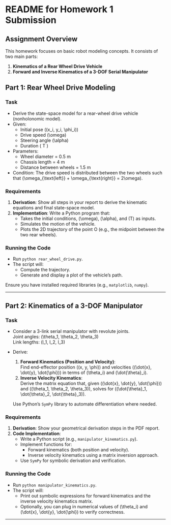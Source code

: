 # README for Homework 1 Submission

## Assignment Overview
This homework focuses on basic robot modeling concepts. It consists of two main parts:

1. **Kinematics of a Rear Wheel Drive Vehicle**
2. **Forward and Inverse Kinematics of a 3-DOF Serial Manipulator**


## Part 1: Rear Wheel Drive Modeling

### Task
- Derive the state-space model for a rear-wheel drive vehicle (nonholonomic model).
- Given:
  - Initial pose \((x_i, y_i, \phi_i)\)
  - Drive speed \(\omega\)
  - Steering angle \(\alpha\)
  - Duration \( T \)
- Parameters:
  - Wheel diameter = 0.5 m
  - Chassis length = 4 m
  - Distance between wheels = 1.5 m
- Condition: The drive speed is distributed between the two wheels such that \(\omega_{\text{left}} + \omega_{\text{right}} = 2\omega\).

### Requirements
1. **Derivation**: Show all steps in your report to derive the kinematic equations and final state-space model.
2. **Implementation**: Write a Python program that:
   - Takes the initial conditions, \(\omega\), \(\alpha\), and \(T\) as inputs.
   - Simulates the motion of the vehicle.
   - Plots the 2D trajectory of the point O (e.g., the midpoint between the two rear wheels).
   
### Running the Code
- Run `python rear_wheel_drive.py`.
- The script will:
  - Compute the trajectory.
  - Generate and display a plot of the vehicle’s path.
  
Ensure you have installed required libraries (e.g., `matplotlib`, `numpy`).

---

## Part 2: Kinematics of a 3-DOF Manipulator

### Task
- Consider a 3-link serial manipulator with revolute joints.  
  Joint angles: \(\theta_1, \theta_2, \theta_3\)  
  Link lengths: \(l_1, l_2, l_3\)
- Derive:
  1. **Forward Kinematics (Position and Velocity)**:  
     Find end-effector position \((x, y, \phi)\) and velocities \((\dot{x}, \dot{y}, \dot{\phi})\) in terms of \(\theta_i\) and \(\dot{\theta}_i\).
  2. **Inverse Velocity Kinematics**:  
     Derive the matrix equation that, given \((\dot{x}, \dot{y}, \dot{\phi})\) and \((\theta_1, \theta_2, \theta_3)\), solves for \((\dot{\theta}_1, \dot{\theta}_2, \dot{\theta}_3)\).
  
  Use Python’s `SymPy` library to automate differentiation where needed.

### Requirements
1. **Derivation**: Show your geometrical derivation steps in the PDF report.
2. **Code Implementation**:
   - Write a Python script (e.g., `manipulator_kinematics.py`).
   - Implement functions for:
     - Forward kinematics (both position and velocity).
     - Inverse velocity kinematics using a matrix inversion approach.
   - Use `SymPy` for symbolic derivation and verification.

### Running the Code
- Run `python manipulator_kinematics.py`.
- The script will:
  - Print out symbolic expressions for forward kinematics and the inverse velocity kinematics matrix.
  - Optionally, you can plug in numerical values of \(\theta_i\) and \(\dot{x}, \dot{y}, \dot{\phi}\) to verify correctness.

---

